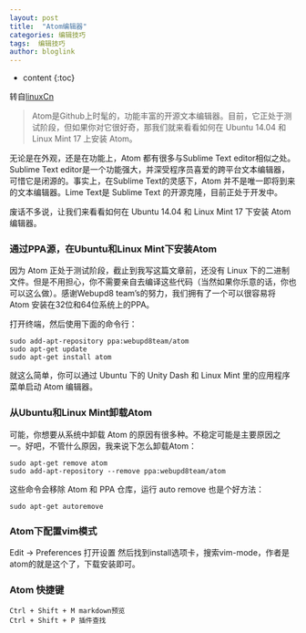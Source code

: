 ```yaml
---
layout: post
title:  "Atom编辑器"
categories: 编辑技巧
tags:  编辑技巧
author: bloglink
---
```


* content
{:toc}

转自[linuxCn](https://linux.cn/article-3663-1.html)

> Atom是Github上时髦的，功能丰富的开源文本编辑器。目前，它正处于测试阶段，但如果你对它很好奇，那我们就来看看如何在 Ubuntu 14.04 和 Linux Mint 17 上安装 Atom。



无论是在外观，还是在功能上，Atom 都有很多与Sublime Text editor相似之处。Sublime Text editor是一个功能强大，并深受程序员喜爱的跨平台文本编辑器，可惜它是闭源的。事实上，在Sublime Text的灵感下，Atom 并不是唯一即将到来的文本编辑器。Lime Text是 Sublime Text 的开源克隆，目前正处于开发中。

废话不多说，让我们来看看如何在 Ubuntu 14.04 和 Linux Mint 17 下安装 Atom 编辑器。

### 通过PPA源，在Ubuntu和Linux Mint下安装Atom

因为 Atom 正处于测试阶段，截止到我写这篇文章前，还没有 Linux 下的二进制文件。但是不用担心，你不需要亲自去编译这些代码（当然如果你乐意的话，你也可以这么做）。感谢Webupd8 team’s的努力，我们拥有了一个可以很容易将 Atom 安装在32位和64位系统上的PPA。

打开终端，然后使用下面的命令行：

    sudo add-apt-repository ppa:webupd8team/atom
    sudo apt-get update
    sudo apt-get install atom

就这么简单，你可以通过 Ubuntu 下的 Unity Dash 和 Linux Mint 里的应用程序菜单启动 Atom 编辑器。

### 从Ubuntu和Linux Mint卸载Atom

可能，你想要从系统中卸载 Atom 的原因有很多种。不稳定可能是主要原因之一。好吧，不管什么原因，我来说下怎么卸载Atom：

    sudo apt-get remove atom
    sudo add-apt-repository --remove ppa:webupd8team/atom

这些命令会移除 Atom 和 PPA 仓库，运行 auto remove 也是个好方法：

    sudo apt-get autoremove

### Atom下配置vim模式

Edit -> Preferences 打开设置
然后找到install选项卡，搜索vim-mode，作者是atom的就是这个了，下载安装即可。

### Atom 快捷键

    Ctrl + Shift + M markdown预览
    Ctrl + Shift + P 插件查找
